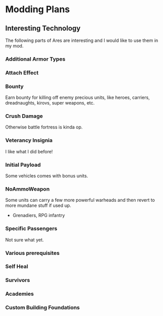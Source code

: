 # Modding Plans

## Interesting Technology

The following parts of Ares are interesting and I would like to use them in my mod.

### Additional Armor Types

### Attach Effect

### Bounty
Earn bounty for killing off enemy precious units, like heroes, carriers, dreadnaughts, kirovs, super weapons, etc.

### Crush Damage
Otherwise battle fortress is kinda op.

### Veterancy Insignia
I like what I did before!

### Initial Payload
Some vehicles comes with bonus units.

### NoAmmoWeapon
Some units can carry a few more powerful warheads and then revert to more mundane stuff if used up.
* Grenadiers, RPG infantry

### Specific Passengers
Not sure what yet.

### Various prerequisites

### Self Heal

### Survivors

### Academies

### Custom Building Foundations

###
